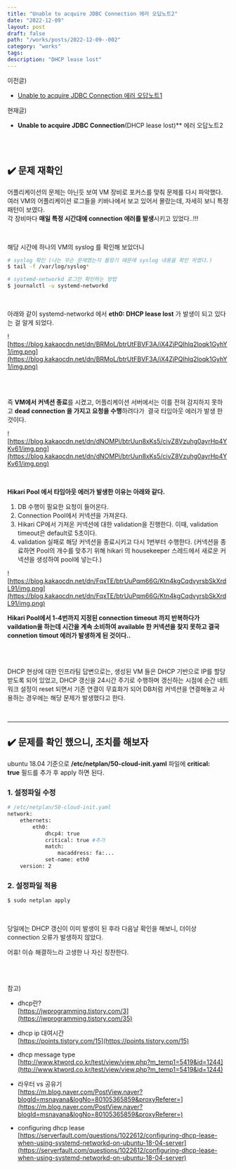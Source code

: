 ```yaml
---
title: "Unable to acquire JDBC Connection 에러 오답노트2"
date: "2022-12-09"
layout: post
draft: false
path: "/works/posts/2022-12-09--002"
category: "works"
tags: 
description: "DHCP lease lost"
---
```


이전글)

- [Unable to acquire JDBC Connection 에러 오답노트1](https://www.notion.so/Unable-to-acquire-JDBC-Connection-Connection-is-not-available-request-timed-out-after-5000ms--2e2ae84f33fd4dabbeb4a37a663dd120)

현재글)

- **Unable to acquire JDBC Connection**(DHCP lease lost)** 에러 오답노트2

<br/>
<br/>

## ✔️ 문제 재확인

어플리케이션의 문제는 아닌듯 보여 VM 장비로 포커스를 맞춰 문제를 다시 파악했다.  
여러 VM의 어플리케이션 로그들을 키바나에서 보고 있어서 몰랐는데, 자세히 보니 특정 패턴이 보였다.  
각 장비마다 **매일 특정 시간대에 connection 에러를 발생**시키고 있었다..!!!  

<br/>

해당 시간에 하나의 VM의 syslog 를 확인해 보았더니

```bash
# syslog 확인 (나는 무슨 문제였는지 몰랐기 때문에 syslog 내용을 확인 하였다.)
$ tail -f /var/log/syslog*

# systemd-networkd 로그만 확인하는 방법
$ journalctl -u systemd-networkd
```

<br/>

아래와 같이 systemd-networkd 에서 **eth0: DHCP lease lost** 가 발생이 되고 있다는 걸 알게 되었다.

![https://blog.kakaocdn.net/dn/BRMoL/btrUtFBVF3A/iX4ZjPQlhlq2loqk1GyhY1/img.png](https://blog.kakaocdn.net/dn/BRMoL/btrUtFBVF3A/iX4ZjPQlhlq2loqk1GyhY1/img.png)

<br/>
<br/>

즉 **VM에서 커넥션 종료**를 시켰고, 어플리케이션 서버에서는 이를 전혀 감지하지 못하고 **dead connection 을 가지고 요청을 수행**하려다가  결국 타임아웃 에러가 발생 한 것이다.

![https://blog.kakaocdn.net/dn/dNOMPi/btrUun8xKs5/civZ8Vzuhg0ayrHp4YKv61/img.png](https://blog.kakaocdn.net/dn/dNOMPi/btrUun8xKs5/civZ8Vzuhg0ayrHp4YKv61/img.png)


<br/>

**Hikari Pool 에서 타임아웃 에러가 발생한 이유는 아래와 같다.**

1. DB 수행이 필요한 요청이 들어온다.
2. Connection Pool에서 커넥션을 가져온다.
3. Hikari CP에서 가져온 커넥션에 대한 validation을 진행한다. 이때, validation timeout은 default로 5초이다.
4. validation 실패로 해당 커넥션을 종료시키고 다시 1번부터 수행한다. (커넥션을 종료하면 Pool의 개수를 맞추기 위해 hikari 의 housekeeper 스레드에서 새로운 커넥션을 생성하여 pool에 넣는다.)

![https://blog.kakaocdn.net/dn/FqxTE/btrUuPqm66G/Ktn4kgCqdvyrsbSkXrdL91/img.png](https://blog.kakaocdn.net/dn/FqxTE/btrUuPqm66G/Ktn4kgCqdvyrsbSkXrdL91/img.png)


**Hikari Pool에서 1-4번까지 지정된 connection timeout 까지 반복하다가 vaildation을 하는데 시간을 계속 소비하여 available 한 커넥션을 찾지 못하고 결국 connetion timout 에러가 발생하게 된 것이다..**

<br/>
<br/>

DHCP 현상에 대한 인프라팀 답변으로는, 생성된 VM 들은 DHCP 기반으로 IP를 할당받도록 되어 있었고, DHCP 갱신을 24시간 주기로 수행하며 갱신하는 시점에 순간 네트워크 설정이 reset 되면서 기존 연결이 무효화가 되어 DB처럼 커넥션을 연결해놓고 사용하는 경우에는 해당 문제가 발생했다고 한다.

<br/>

---

## ✔️ 문제를 확인 했으니, 조치를 해보자

ubuntu 18.04 기준으로 **/etc/netplan/50-cloud-init.yaml** 파일에 **critical: true** 필드를 추가 후 apply 하면 된다.

### 1. 설정파일 수정

```bash
# /etc/netplan/50-cloud-init.yaml
network:
    ethernets:
        eth0:
            dhcp4: true
            critical: true #추가
            match:
                macaddress: fa:...
            set-name: eth0
    version: 2
```

### 2. 설정파일 적용

```bash
$ sudo netplan apply
```

<br/>

당일에는 DHCP 갱신이 이미 발생이 된 후라 다음날 확인을 해보니, 더이상 connection 오류가 발생하지 않았다.

어휴! 이슈 해결하느라 고생한 나 자신 칭찬한다.


<br/>
<br/>

참고)
- dhcp란?  
[https://jwprogramming.tistory.com/3](https://jwprogramming.tistory.com/35)

- dhcp ip 대여시간  
[https://points.tistory.com/15](https://points.tistory.com/15)

- dhcp message type  
[http://www.ktword.co.kr/test/view/view.php?m_temp1=5419&id=1244](http://www.ktword.co.kr/test/view/view.php?m_temp1=5419&id=1244)

- 라우터 vs 공유기  
[https://m.blog.naver.com/PostView.naver?blogId=msnayana&logNo=80105365859&proxyReferer=](https://m.blog.naver.com/PostView.naver?blogId=msnayana&logNo=80105365859&proxyReferer=)

- configuring dhcp lease  
[https://serverfault.com/questions/1022612/configuring-dhcp-lease-when-using-systemd-networkd-on-ubuntu-18-04-server](https://serverfault.com/questions/1022612/configuring-dhcp-lease-when-using-systemd-networkd-on-ubuntu-18-04-server)